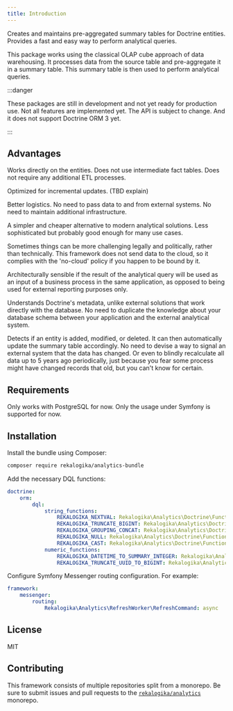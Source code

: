 ```yaml
---
title: Introduction
---
```


Creates and maintains pre-aggregated summary tables for Doctrine entities.
Provides a fast and easy way to perform analytical queries.

This package works using the classical OLAP cube approach of data warehousing.
It processes data from the source table and pre-aggregate it in a summary table.
This summary table is then used to perform analytical queries.

:::danger

These packages are still in development and not yet ready for production use.
Not all features are implemented yet. The API is subject to change. And it does
not support Doctrine ORM 3 yet.

:::

## Advantages

Works directly on the entities. Does not use intermediate fact tables. Does not
require any additional ETL processes.

Optimized for incremental updates. (TBD explain)

Better logistics. No need to pass data to and from external systems. No need to
maintain additional infrastructure.

A simpler and cheaper alternative to modern analytical solutions. Less
sophisticated but probably good enough for many use cases.

Sometimes things can be more challenging legally and politically, rather than
technically. This framework does not send data to the cloud, so it complies with
the 'no-cloud' policy if you happen to be bound by it.

Architecturally sensible if the result of the analytical query will be used as
an input of a business process in the same application, as opposed to being used
for external reporting purposes only.

Understands Doctrine's metadata, unlike external solutions that work directly
with the database. No need to duplicate the knowledge about your database
schema between your application and the external analytical system.

Detects if an entity is added, modified, or deleted. It can then automatically
update the summary table accordingly. No need to devise a way to signal an
external system that the data has changed. Or even to blindly recalculate all
data up to 5 years ago periodically, just because you fear some process might
have changed records that old, but you can't know for certain.

## Requirements

Only works with PostgreSQL for now. Only the usage under Symfony is supported
for now.

## Installation

Install the bundle using Composer:

```bash
composer require rekalogika/analytics-bundle
```

Add the necessary DQL functions:

```yaml title="config/packages/doctrine.yaml"
doctrine:
    orm:
        dql:
            string_functions:
                REKALOGIKA_NEXTVAL: Rekalogika\Analytics\Doctrine\Function\NextValFunction
                REKALOGIKA_TRUNCATE_BIGINT: Rekalogika\Analytics\Doctrine\Function\TruncateBigIntFunction
                REKALOGIKA_GROUPING_CONCAT: Rekalogika\Analytics\Doctrine\Function\GroupingConcatFunction
                REKALOGIKA_NULL: Rekalogika\Analytics\Doctrine\Function\NullFunction
                REKALOGIKA_CAST: Rekalogika\Analytics\Doctrine\Function\CastFunction
            numeric_functions:
                REKALOGIKA_DATETIME_TO_SUMMARY_INTEGER: Rekalogika\Analytics\Doctrine\Function\DateTimeToIntegerFunction
                REKALOGIKA_TRUNCATE_UUID_TO_BIGINT: Rekalogika\Analytics\Doctrine\Function\TruncateUuidToBigintFunction
```

Configure Symfony Messenger routing configuration. For example:

```yaml title="config/packages/messenger.yaml"
framework:
    messenger:
        routing:
            Rekalogika\Analytics\RefreshWorker\RefreshCommand: async
```

## License

MIT

## Contributing

This framework consists of multiple repositories split from a monorepo. Be
sure to submit issues and pull requests to the
[`rekalogika/analytics`](https://github.com/rekalogika/analytics) monorepo.